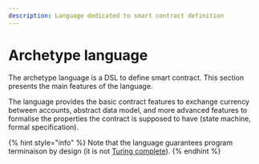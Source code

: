```yaml
---
description: Language dedicated to smart contract definition
---
```


# Archetype language

The archetype language is a DSL to define smart contract. This section presents the main features of the language.

The language provides the basic contract features to exchange currency between accounts,  abstract data model, and more advanced features to formalise the properties the contract is supposed to have \(state machine, formal specification\).

{% hint style="info" %}
Note that the language guarantees program terminaison by design \(it is not [Turing complete](https://en.wikipedia.org/wiki/Turing_completeness)\).
{% endhint %}

